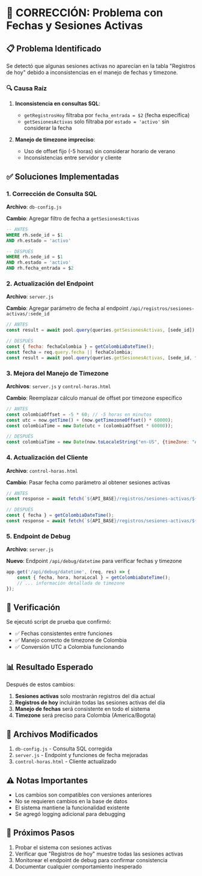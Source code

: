 # 🔧 CORRECCIÓN: Problema con Fechas y Sesiones Activas

## 📋 Problema Identificado

Se detectó que algunas sesiones activas no aparecían en la tabla "Registros de hoy" debido a inconsistencias en el manejo de fechas y timezone.

### 🔍 Causa Raíz

1. **Inconsistencia en consultas SQL**: 
   - `getRegistrosHoy` filtraba por `fecha_entrada = $2` (fecha específica)
   - `getSesionesActivas` solo filtraba por `estado = 'activo'` sin considerar la fecha

2. **Manejo de timezone impreciso**:
   - Uso de offset fijo (-5 horas) sin considerar horario de verano
   - Inconsistencias entre servidor y cliente

## ✅ Soluciones Implementadas

### 1. Corrección de Consulta SQL

**Archivo**: `db-config.js`

**Cambio**: Agregar filtro de fecha a `getSesionesActivas`

```sql
-- ANTES
WHERE rh.sede_id = $1 
AND rh.estado = 'activo'

-- DESPUÉS  
WHERE rh.sede_id = $1 
AND rh.estado = 'activo'
AND rh.fecha_entrada = $2
```

### 2. Actualización del Endpoint

**Archivo**: `server.js`

**Cambio**: Agregar parámetro de fecha al endpoint `/api/registros/sesiones-activas/:sede_id`

```javascript
// ANTES
const result = await pool.query(queries.getSesionesActivas, [sede_id]);

// DESPUÉS
const { fecha: fechaColombia } = getColombiaDateTime();
const fecha = req.query.fecha || fechaColombia;
const result = await pool.query(queries.getSesionesActivas, [sede_id, fecha]);
```

### 3. Mejora del Manejo de Timezone

**Archivos**: `server.js` y `control-horas.html`

**Cambio**: Reemplazar cálculo manual de offset por timezone específico

```javascript
// ANTES
const colombiaOffset = -5 * 60; // -5 horas en minutos
const utc = now.getTime() + (now.getTimezoneOffset() * 60000);
const colombiaTime = new Date(utc + (colombiaOffset * 60000));

// DESPUÉS
const colombiaTime = new Date(now.toLocaleString("en-US", {timeZone: "America/Bogota"}));
```

### 4. Actualización del Cliente

**Archivo**: `control-horas.html`

**Cambio**: Pasar fecha como parámetro al obtener sesiones activas

```javascript
// ANTES
const response = await fetch(`${API_BASE}/registros/sesiones-activas/${sedeActual}`);

// DESPUÉS
const { fecha } = getColombiaDateTime();
const response = await fetch(`${API_BASE}/registros/sesiones-activas/${sedeActual}?fecha=${fecha}`);
```

### 5. Endpoint de Debug

**Archivo**: `server.js`

**Nuevo**: Endpoint `/api/debug/datetime` para verificar fechas y timezone

```javascript
app.get('/api/debug/datetime', (req, res) => {
    const { fecha, hora, horaLocal } = getColombiaDateTime();
    // ... información detallada de timezone
});
```

## 🧪 Verificación

Se ejecutó script de prueba que confirmó:
- ✅ Fechas consistentes entre funciones
- ✅ Manejo correcto de timezone de Colombia
- ✅ Conversión UTC a Colombia funcionando

## 📊 Resultado Esperado

Después de estos cambios:

1. **Sesiones activas** solo mostrarán registros del día actual
2. **Registros de hoy** incluirán todas las sesiones activas del día
3. **Manejo de fechas** será consistente en todo el sistema
4. **Timezone** será preciso para Colombia (America/Bogota)

## 🔄 Archivos Modificados

1. `db-config.js` - Consulta SQL corregida
2. `server.js` - Endpoint y funciones de fecha mejoradas
3. `control-horas.html` - Cliente actualizado

## ⚠️ Notas Importantes

- Los cambios son compatibles con versiones anteriores
- No se requieren cambios en la base de datos
- El sistema mantiene la funcionalidad existente
- Se agregó logging adicional para debugging

## 🚀 Próximos Pasos

1. Probar el sistema con sesiones activas
2. Verificar que "Registros de hoy" muestre todas las sesiones activas
3. Monitorear el endpoint de debug para confirmar consistencia
4. Documentar cualquier comportamiento inesperado
